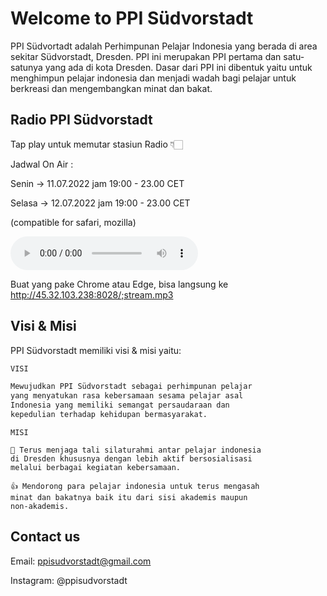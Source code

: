 # Welcome to PPI Südvorstadt

PPI Südvortadt adalah Perhimpunan Pelajar Indonesia yang berada di area sekitar Südvorstadt, Dresden.
PPI ini merupakan PPI pertama dan satu-satunya yang ada di kota Dresden.
Dasar dari PPI ini dibentuk yaitu untuk menghimpun pelajar indonesia dan menjadi wadah bagi pelajar untuk berkreasi dan mengembangkan minat dan bakat.

## Radio PPI Südvorstadt

Tap play untuk memutar stasiun Radio 👇🏻

Jadwal On Air : 

Senin -> 11.07.2022 jam 19:00 - 23.00 CET

Selasa -> 12.07.2022 jam 19:00 - 23.00 CET

(compatible for safari, mozilla)

<audio controls="controls">
<source src="http://45.32.103.238:8028/;stream.mp3" type="audio/mpeg"/>
<p>Your browser does not support the audio element.</p>
</audio>

Buat yang pake Chrome atau Edge, bisa langsung ke http://45.32.103.238:8028/;stream.mp3


## Visi & Misi

PPI Südvorstadt memiliki visi & misi yaitu:

```markdown
VISI

Mewujudkan PPI Südvorstadt sebagai perhimpunan pelajar 
yang menyatukan rasa kebersamaan sesama pelajar asal 
Indonesia yang memiliki semangat persaudaraan dan 
kepedulian terhadap kehidupan bermasyarakat. 
```
```
MISI

🤝 Terus menjaga tali silaturahmi antar pelajar indonesia 
di Dresden khususnya dengan lebih aktif bersosialisasi 
melalui berbagai kegiatan kebersamaan.

👍 Mendorong para pelajar indonesia untuk terus mengasah 
minat dan bakatnya baik itu dari sisi akademis maupun 
non-akademis.
```

## Contact us

Email: ppisudvorstadt@gmail.com

Instagram: @ppisudvorstadt
